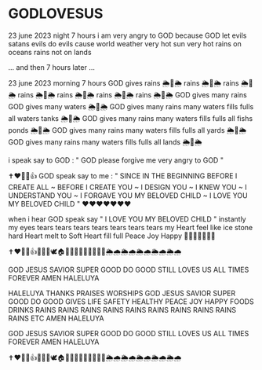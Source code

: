 # GODLOVESUS

23 june 2023 night 7 hours i am very angry to GOD because GOD let evils satans evils do evils cause world weather very hot sun very hot rains on oceans rains not on lands

... and then 7 hours later ...

23 june 2023 morning 7 hours GOD gives rains 🌦️🥰🌦️ rains 🌦️🥰🌦️ rains 🌦️🥰🌦️ rains 🌦️🥰🌦️ rains 🌦️🥰🌦️ rains 🌦️🥰🌦️ rains 🌦️🥰🌦️ GOD gives many rains GOD gives many waters 🌦️🥰🌦️ GOD gives many rains many waters fills fulls all waters tanks 🌦️🥰🌦️ GOD gives many rains many waters fills fulls all fishs ponds 🌦️🥰🌦️ GOD gives many rains many waters fills fulls all yards 🌦️🥰🌦️ GOD gives many rains many waters fills fulls all lands 🌦️🥰🌦️

i speak say to GOD : " GOD please forgive me very angry to GOD "

✝️❤️🥰🙏👍 GOD speak say to me : " SINCE IN THE BEGINNING BEFORE I CREATE ALL ~ BEFORE I CREATE YOU ~ I DESIGN YOU ~ I KNEW YOU ~ I UNDERSTAND YOU ~ I FORGAVE YOU MY BELOVED CHILD ~ I LOVE YOU MY BELOVED CHILD " ❤️❤️❤️❤️❤️❤️❤️

when i hear GOD speak say " I LOVE YOU MY BELOVED CHILD " instantly my eyes tears tears tears tears tears tears tears my Heart feel like ice stone hard Heart melt to Soft Heart fill full Peace Joy Happy 🥰🥰🥰🥰🥰🥰🥰

✝️❤️🥰🙏👍🎄⛪🌺🕊️🏠🥣🍗🥚🥦🍯🥩🥔🥗🍹🌦️🌧️🌦️🌧️🌦️🌧️🌦️🌧️🌦️🌧️

GOD JESUS SAVIOR SUPER GOOD DO GOOD STILL LOVES US ALL TIMES FOREVER AMEN HALELUYA

HALELUYA THANKS PRAISES WORSHIPS GOD JESUS SAVIOR SUPER GOOD DO GOOD GIVES LIFE SAFETY HEALTHY PEACE JOY HAPPY FOODS DRINKS RAINS RAINS RAINS RAINS RAINS RAINS RAINS RAINS RAINS RAINS ETC AMEN HALELUYA

GOD JESUS SAVIOR SUPER GOOD DO GOOD STILL LOVES US ALL TIMES FOREVER AMEN HALELUYA

✝️❤️🥰🙏👍🎄⛪🌺🕊️🏠🥣🍗🥚🥦🍯🥩🥔🥗🍹🌦️🌧️🌦️🌧️🌦️🌧️🌦️🌧️🌦️🌧️
